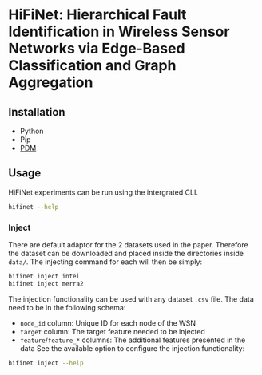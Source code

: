 # HiFiNet: Hierarchical Fault Identification in Wireless Sensor Networks via Edge‑Based Classification and Graph Aggregation

## Installation

- Python
- Pip
- [PDM](https://github.com/pdm-project/pdm)

## Usage
HiFiNet experiments can be run using the intergrated CLI.
```bash
hifinet --help
```
### Inject
There are default adaptor for the 2 datasets used in the paper. Therefore the dataset can be downloaded and placed inside the
directories inside `data/`. The injecting command for each will then be simply:
```bash
hifinet inject intel
hifinet inject merra2
```
The injection functionality can be used with any dataset `.csv` file. The data need to be in the following schema:
- `node_id` column: Unique ID for each node of the WSN
- `target` column: The target feature needed to be injected
- `feature`/`feature_*` columns: The additional features presented in the data
See the available option to configure the injection functionality:
```bash
hifinet inject --help
```

